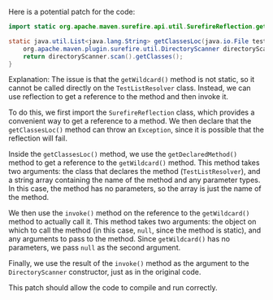 Here is a potential patch for the code:
```java
import static org.apache.maven.surefire.api.util.SurefireReflection.getDeclaredMethod;

static java.util.List<java.lang.String> getClassesLoc(java.io.File testSrcFolder) throws Exception {
    org.apache.maven.plugin.surefire.util.DirectoryScanner directoryScanner = new org.apache.maven.plugin.surefire.util.DirectoryScanner(testSrcFolder, getDeclaredMethod(org.apache.maven.surefire.api.testset.TestListResolver.class, "getWildcard").invoke(null));
    return directoryScanner.scan().getClasses();
}
```
Explanation:
The issue is that the `getWildcard()` method is not static, so it cannot be called directly on the `TestListResolver` class. Instead, we can use reflection to get a reference to the method and then invoke it.

To do this, we first import the `SurefireReflection` class, which provides a convenient way to get a reference to a method. We then declare that the `getClassesLoc()` method can throw an `Exception`, since it is possible that the reflection will fail.

Inside the `getClassesLoc()` method, we use the `getDeclaredMethod()` method to get a reference to the `getWildcard()` method. This method takes two arguments: the class that declares the method (`TestListResolver`), and a string array containing the name of the method and any parameter types. In this case, the method has no parameters, so the array is just the name of the method.

We then use the `invoke()` method on the reference to the `getWildcard()` method to actually call it. This method takes two arguments: the object on which to call the method (in this case, `null`, since the method is static), and any arguments to pass to the method. Since `getWildcard()` has no parameters, we pass `null` as the second argument.

Finally, we use the result of the `invoke()` method as the argument to the `DirectoryScanner` constructor, just as in the original code.

This patch should allow the code to compile and run correctly.